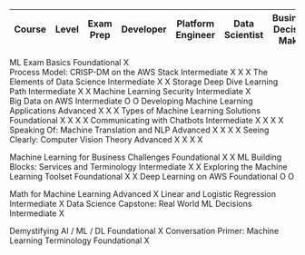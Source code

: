 Course                                          | Level        | Exam Prep | Developer | Platform Engineer | Data Scientist | Business Decision Maker
------------------------------------------------|--------------|-----------|-----------|-------------------|----------------|------------------------
ML Exam Basics                                    Foundational     X             
Process Model: CRISP-DM on the AWS Stack          Intermediate     X             X               X
The Elements of Data Science                      Intermediate     X                                                X
Storage Deep Dive Learning Path                   Intermediate     X                             X
Machine Learning Security                         Intermediate     X                              
Big Data on AWS                                   Intermediate     O                             O
Developing Machine Learning Applications          Advanced         X             X                                  X
Types of Machine Learning Solutions               Foundational     X             X               X                  X
Communicating with Chatbots                       Intermediate     X             X               X                  X
Speaking Of: Machine Translation and NLP          Advanced         X             X               X                  X
Seeing Clearly: Computer Vision Theory            Advanced         X             X               X                  X
             
Machine Learning for Business Challenges          Foundational                                   X                                      X
ML Building Blocks: Services and Terminology      Intermediate                   X               X
Exploring the Machine Learning Toolset            Foundational                                   X                                      X
Deep Learning on AWS                              Foundational                   O               O

Math for Machine Learning                         Advanced                                                          X
Linear and Logistic Regression                    Intermediate                                                      X
Data Science Capstone: Real World ML Decisions    Intermediate                                                      X

Demystifying AI / ML / DL                         Foundational                                                                          X
Conversation Primer: Machine Learning Terminology Foundational                                                                          X


